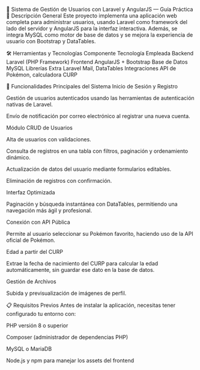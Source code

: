 🧩 Sistema de Gestión de Usuarios con Laravel y AngularJS — Guía Práctica
🎯 Descripción General
Este proyecto implementa una aplicación web completa para administrar usuarios, usando Laravel como framework del lado del servidor y AngularJS para la interfaz interactiva. Además, se integra MySQL como motor de base de datos y se mejora la experiencia de usuario con Bootstrap y DataTables.

🛠 Herramientas y Tecnologías
Componente	Tecnología Empleada
Backend	Laravel (PHP Framework)
Frontend	AngularJS + Bootstrap
Base de Datos	MySQL
Librerías Extra	Laravel Mail, DataTables
Integraciones	API de Pokémon, calculadora CURP

🔧 Funcionalidades Principales del Sistema
Inicio de Sesión y Registro

Gestión de usuarios autenticados usando las herramientas de autenticación nativas de Laravel.

Envío de notificación por correo electrónico al registrar una nueva cuenta.

Módulo CRUD de Usuarios

Alta de usuarios con validaciones.

Consulta de registros en una tabla con filtros, paginación y ordenamiento dinámico.

Actualización de datos del usuario mediante formularios editables.

Eliminación de registros con confirmación.

Interfaz Optimizada

Paginación y búsqueda instantánea con DataTables, permitiendo una navegación más ágil y profesional.

Conexión con API Pública

Permite al usuario seleccionar su Pokémon favorito, haciendo uso de la API oficial de Pokémon.

Edad a partir del CURP

Extrae la fecha de nacimiento del CURP para calcular la edad automáticamente, sin guardar ese dato en la base de datos.

Gestión de Archivos

Subida y previsualización de imágenes de perfil.

📋 Requisitos Previos
Antes de instalar la aplicación, necesitas tener configurado tu entorno con:

PHP versión 8 o superior

Composer (administrador de dependencias PHP)

MySQL o MariaDB

Node.js y npm para manejar los assets del frontend
